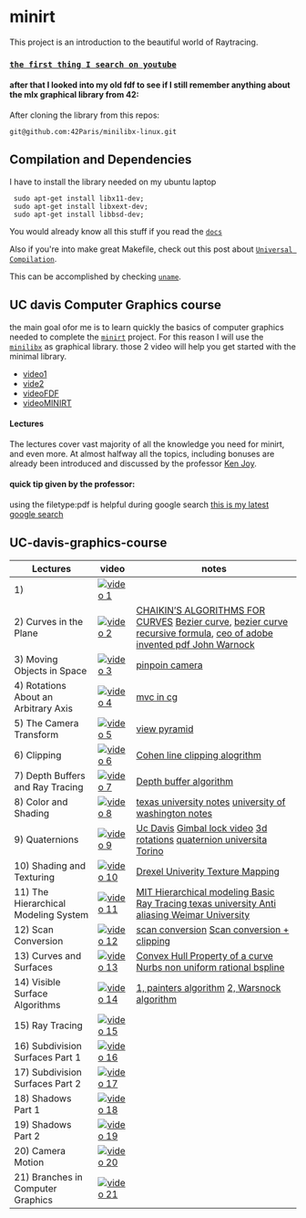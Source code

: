 # minirt
This project is an introduction to the beautiful world of Raytracing.

### [`the first thing I search on youtube`](https://www.youtube.com/results?search_query=lectures+on+ray+tracing+from+ivy+college)

#### after that I looked into my old fdf to see if  I still remember anything about the mlx graphical library from 42:
After cloning the library from this repos:
```
git@github.com:42Paris/minilibx-linux.git
```
## Compilation and Dependencies 
I have to install the library needed on my ubuntu laptop
```
 sudo apt-get install libx11-dev;
 sudo apt-get install libxext-dev;
 sudo apt-get install libbsd-dev;
```
You would already know all this stuff if you read the [`docs`](https://harm-smits.github.io/42docs/libs/minilibx)

Also if you're into make great Makefile, check out this post about [`Universal Compilation`](https://reactive.so/post/42-a-comprehensive-guide-to-so_long).

This can be accomplished by checking [`uname`](https://stackoverflow.com/questions/24563150/makefile-with-os-dependent-compiler).


## UC davis Computer Graphics course
the main goal ofor me  is to learn quickly the basics of computer graphics needed to complete the [`minirt`](https://github.com/alessiotucci/minirt) project.
For this reason I will use the [`minilibx`](https://github.com/42Paris/minilibx-linux) as graphical library. 
those 2 video will help you get started with the minimal library.
* [video1](https://elearning.intra.42.fr/notions/minilibx/subnotions/mlx-introduction/videos/introduction-to-minilibx)
* [vide2](https://elearning.intra.42.fr/notions/minilibx/subnotions/mlx-events/videos/minilibx-events)
* [videoFDF](https://elearning.intra.42.fr/notions/fdf/subnotions/introduction-to-fdf/videos/introduction-to-fdf)
* [videoMINIRT](https://elearning.intra.42.fr/notions/rtv1-rt/subnotions/rtv1-rt-general-presentation-rtv1-rt/videos/presentation-generale-rtv1-et-rt)

#### Lectures
The lectures cover vast majority of all the knowledge you need for minirt, and even more. At almost halfway all the topics, including bonuses are already been introduced and discussed by the professor [Ken Joy](https://faculty.engineering.ucdavis.edu/joy/).
#### quick tip given by the professor:
using the filetype:pdf is helpful during google search
[this is my latest google search](https://www.google.com/search?q=pinhole+camera+raytracing+filetype%3Apdf&sca_esv=2e2146100c56afd5&sca_upv=1&rlz=1C1GCEU_enIT1098IT1098&sxsrf=ACQVn088X3H7JqTCqvSRRttbEIyVRH1ZDQ%3A1714481108012&ei=1OcwZpUin4n27w-lw7-oCw&ved=0ahUKEwiV3Krr--mFAxWfhP0HHaXhD7UQ4dUDCBA&uact=5&oq=pinhole+camera+raytracing+filetype%3Apdf&gs_lp=Egxnd3Mtd2l6LXNlcnAiJnBpbmhvbGUgY2FtZXJhIHJheXRyYWNpbmcgZmlsZXR5cGU6cGRmSKwwUKEHWIEvcAN4AJABAZgB9gGgAdcPqgEGMy4xMi4xuAEDyAEA-AEBmAIPoAKQDMICChAAGLADGNYEGEfCAggQABgWGAoYHsICCBAAGIAEGKIEwgIHECEYoAEYCpgDAIgGAZAGCJIHBDMuMTKgB7FB&sclient=gws-wiz-serp)
## UC-davis-graphics-course
<!---
[![video 1](https://ytcards.demolab.com/?id= " ")]() |
-->

| Lectures    | video | notes | 
|-------------|-------|--------| 
|1)           |  [![video 1](https://ytcards.demolab.com/?id=01YSK5gIEYQ "Introduction to Computer Graphics")](https://www.youtube.com/watch?v=01YSK5gIEYQ)     |  | 
|2) Curves in the Plane               |  [![video 2](https://ytcards.demolab.com/?id=0NbD-c0Ctdk " ")](https://www.youtube.com/watch?v=0NbD-c0Ctdk)| [CHAIKIN’S ALGORITHMS FOR CURVES](https://www.cs.unc.edu/~dm/UNC/COMP258/LECTURES/Chaikins-Algorithm.pdf)  [Bezier curve](https://it.wikipedia.org/wiki/Curva_di_B%C3%A9zier),  [](https://www.google.com/search?q=pascal+triangle&oq=pascal++triangle+&gs_lcrp=EgZjaHJvbWUyBggAEEUYOTIJCAEQABgTGIAEMgkIAhAAGBMYgAQyCQgDEAAYExiABDIJCAQQABgTGIAEMgkIBRAAGBMYgAQyCQgGEAAYExiABDIJCAcQABgTGIAEMgkICBAAGBMYgAQyCQgJEAAYExiABNIBCDY4NDZqMGo3qAIAsAIA&sourceid=chrome&ie=UTF-8) [bezier curve recursive formula](https://www.google.com/search?q=bezier+curve+recursive+formula&sca_esv=0498115c76c36171&sca_upv=1&sxsrf=ACQVn0_vwGipkNLZkpyjHrBcoqfpjwtDHQ%3A1714323311409&ei=b38uZuqgE7Tzi-gP25WLkAo&ved=0ahUKEwiqlIGAsOWFAxW0-QIHHdvKAqIQ4dUDCBA&uact=5&oq=bezier+curve+recursive+formula&gs_lp=Egxnd3Mtd2l6LXNlcnAiHmJlemllciBjdXJ2ZSByZWN1cnNpdmUgZm9ybXVsYTIIEAAYgAQYogQyCBAAGIAEGKIEMggQABiABBiiBDIIEAAYgAQYogRI-xBQ3gZYzQ5wAngAkAEAmAFuoAGzBKoBAzUuMbgBA8gBAPgBAZgCCKAC7ATCAgsQABiABBiwAxiiBJgDAIgGAZAGBZIHAzUuM6AHnxM&sclient=gws-wiz-serp), [ceo of adobe invented pdf John Warnock](https://www.google.com/search?q=ceo+of+adobe+invented+pdf+John+Warnock%2C&sca_esv=6a102af87d5bf95e&sca_upv=1&sxsrf=ACQVn092h-1zpdQfkfhqnjCnMyjtSN__6w%3A1714320957113&ei=PXYuZu6zBoj97_UPp6On6Ac&ved=0ahUKEwiuxredp-WFAxWI_rsIHafRCX0Q4dUDCBA&uact=5&oq=ceo+of+adobe+invented+pdf+John+Warnock%2C&gs_lp=Egxnd3Mtd2l6LXNlcnAiJ2NlbyBvZiBhZG9iZSBpbnZlbnRlZCBwZGYgSm9obiBXYXJub2NrLDIFECEYoAFItA5QJViqCHABeAGQAQCYAYcBoAGCAqoBAzAuMrgBA8gBAPgBAfgBApgCA6ACpwLCAgoQABiwAxjWBBhHmAMAiAYBkAYIkgcDMS4yoAeaBg&sclient=gws-wiz-serp)|
|3) Moving Objects in Space           |  [![video 3](https://ytcards.demolab.com/?id=wArGifkRD2A " ")](https://www.youtube.com/watch?v=wArGifkRD2A)    | [pinpoin camera]()   | 
|4) Rotations About an Arbitrary Axis |  [![video 4](https://ytcards.demolab.com/?id=gRVxv8kWl0Q " ")](https://www.youtube.com/watch?v=gRVxv8kWl0Q)    |  [mvc in cg](https://www.cs.cmu.edu/~462/www/lectures/assn1_intro.pdf)  |
|5) The Camera Transform              |  [![video 5](https://ytcards.demolab.com/?id=mpTl003EXCY " ")](https://www.youtube.com/watch?v=mpTl003EXCY)   | [view pyramid](https://web.cse.ohio-state.edu/~shen.94/681/Site/Slides_files/basic_algo.pdf)   |
|6) Clipping                          |  [![video 6](https://ytcards.demolab.com/?id=og7hOFypKpQ " ")](https://www.youtube.com/watch?v=og7hOFypKpQ)   | [Cohen line clipping alogrithm](https://www.vbspu.ac.in/e-content/Cohen-Sutherland.pdf)|
|7) Depth Buffers and Ray Tracing     |  [![video 7](https://ytcards.demolab.com/?id=Xks1v4GNUiY " ")](https://www.youtube.com/watch?v=Xks1v4GNUiY)   |  [Depth buffer algorithm ](https://ocw.metu.edu.tr/pluginfile.php/1021/mod_resource/content/0/documents/lecturenotes_2007/week13_VisibleSurfaceDetection.pdf)  |
|8) Color and Shading                 |  [![video 8](https://ytcards.demolab.com/?id=TEjDYtkLRdQ " ")](https://www.youtube.com/watch?v=TEjDYtkLRdQ)   | [texas university notes](https://www.cs.utexas.edu/~bajaj/graphics2012/cs354/lectures/lect14.pdf) [university of washington notes](https://courses.cs.washington.edu/courses/cse576/book/ch6.pdf)| 
|9) Quaternions                       |  [![video 9](https://ytcards.demolab.com/?id=mHVwd8gYLnI " ")](https://www.youtube.com/watch?v=mHVwd8gYLnI)   | [Uc Davis](https://faculty.engineering.ucdavis.edu/farouki/wp-content/uploads/sites/51/2021/07/Quaternions-and-spatial-rotations.pdf) [Gimbal lock video](https://www.youtube.com/watch?v=zc8b2Jo7mno)  [3d rotations](http://15462.courses.cs.cmu.edu/fall2019content/lectures/07_3drotations/07_3drotations_slides.pdf) [quaternion universita Torino](https://tarini.di.unimi.it/teaching/3DVG2021/3dvg.03.2.math_rotations.pdf) | 
|10) Shading and Texturing            |  [![video 10](https://ytcards.demolab.com/?id=Is6D5rnWEvs " ")](https://www.youtube.com/watch?v=Is6D5rnWEvs)   | [Drexel Univerity Texture Mapping](https://www.cs.drexel.edu/~deb39/Classes/ICG/Lectures_new/L-13_TextureMapping.pdf)  | 
|11) The Hierarchical Modeling System |  [![video 11](https://ytcards.demolab.com/?id=D8ZYHXom0qk " ")](https://www.youtube.com/watch?v=D8ZYHXom0qk)    |  [MIT Hierarchical modeling ](https://ocw.mit.edu/courses/6-837-computer-graphics-fall-2012/2b1e96254c4dc35b2f5cb1d48714c6d4_MIT6_837F12_Lec04.pdf) [Basic Ray Tracing texas university ](https://www.cs.utexas.edu/~theshark/courses/cs354/lectures/cs354-4.pdf)  [Anti aliasing Weimar University](https://www.uni-weimar.de/fileadmin/user/fak/medien/professuren/Computer_Graphics/12-antialiasing-16.pdf)| 
|12) Scan Conversion                  |  [![video 12](https://ytcards.demolab.com/?id=23HEwdcphg4 " ")](https://www.youtube.com/watch?v=23HEwdcphg4)   | [scan conversion](https://www.collegenote.net/notes/attachment/scan-conversion-algorithm-69#:~:text=%2D%20The%20process%20of%20representing%20continuous,points%20and%20the%20line%20equation.) [Scan conversion  + clipping](https://elearn.daffodilvarsity.edu.bd/pluginfile.php/748061/mod_resource/content/1/2.3_Scan_Conversion_Math.pdf)  |
|13) Curves and Surfaces              |  [![video 13](https://ytcards.demolab.com/?id=FTg1DUr7bhY " ")](https://www.youtube.com/watch?v=FTg1DUr7bhY)    | [Convex Hull Property of a curve](https://ti.inf.ethz.ch/ew/courses/CG13/lecture/Chapter%203.pdf) [Nurbs non uniform rational bspline](https://professional3dservices.com/blog/nurbs-modeling.html#:~:text=NURBS%2C%20stands%20for%20Non%2DUniform,generated%20through%20a%20mathematical%20formula.) |
|14) Visible Surface Algorithms       |  [![video 14](https://ytcards.demolab.com/?id=hmlWFi1TdbI " ")](https://www.youtube.com/watch?v=hmlWFi1TdbI)    |[1, painters algorithm](https://web.cs.wpi.edu/~emmanuel/courses/cs4731/C13/slides/lecture24.pdf) [2, Warsnock algorithm](https://graphics.cmlab.csie.ntu.edu.tw/~robin/courses/3dcg08/ppt/3dcg08_05vsd.pdf) |
|15) Ray Tracing                      |  [![video 15](https://ytcards.demolab.com/?id=Ahp6LDQnK4Y " ")](https://www.youtube.com/watch?v=Ahp6LDQnK4Y)    | |
|16) Subdivision Surfaces Part 1      |  [![video 16](https://ytcards.demolab.com/?id=9uscFr2Hht0 " ")](https://www.youtube.com/watch?v=9uscFr2Hht0)    | |
|17) Subdivision Surfaces Part 2      |  [![video 17](https://ytcards.demolab.com/?id=THiF7-QxKXk " ")](https://www.youtube.com/watch?v=THiF7-QxKXk)    | |
|18) Shadows Part 1                   |  [![video 18](https://ytcards.demolab.com/?id=kmdRmXuOjIY " ")](https://www.youtube.com/watch?v=kmdRmXuOjIY)   | |
|19) Shadows Part 2                   |  [![video 19](https://ytcards.demolab.com/?id=qiJhB0fOY6I " ")](https://www.youtube.com/watch?v=qiJhB0fOY6I)   | |
|20) Camera Motion                    |  [![video 20](https://ytcards.demolab.com/?id=HAJv25Afsz8 " ")](https://www.youtube.com/watch?v=HAJv25Afsz8)   | |
|21) Branches in Computer Graphics    |  [![video 21](https://ytcards.demolab.com/?id=NEIJW3ZJ1GE " ")](https://www.youtube.com/watch?v=NEIJW3ZJ1GE)    | |
 
 
